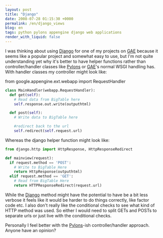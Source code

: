 ```yaml
---
layout: post
title: "Django"
date: 2008-07-28 01:15:30 +0000
permalink: /en/django_views
blog: en
tags: python pylons appengine django web applications
render_with_liquid: false
---
```


I was thinking about using [Django](http://www.djangoproject.com) for one of my
projects on [GAE](http://code.google.com/appengine/) because it seems like a
popular project and somewhat easy to use, but I'm not quite understanding yet
why it's better to have helper functions rather than controller/handler classes
like [Pylons](http://pylonshq.com/) or
[GAE](http://code.google.com/appengine/)'s normal WSGI handling has. With
handler classes my controller might look like:

from google.appengine.ext.webapp import RequestHandler

```python
class MainHandler(webapp.RequestHandler):
  def get(self):
    # Read data from BigTable here
    self.response.out.write(outputhtml)

  def post(self):
    # Write data to BigTable here

    #redirect back to the url
    self.redirect(self.request.url)
```

Whereas the django helper function might look like:

```python
from django.http import HttpResponse, HttpResponseRedirect

def mainview(request):
  if request.method == 'POST':
    # Write to BigTable Here
    return HttpResponse(outputhtml)
  elif request.method == 'GET':
    # Read from BigTable Here
    return HTTPResponseRedirect(request.url)
```

While the [Django](http://www.djangoproject.com/) method might have the
potential to have be a bit less verbose it feels like it would be harder to do
things correctly, like factor code etc. I also don't really like the
conditional checks to see what kind of HTTP method was used. So either I would
need to split GETs and POSTs to separate urls or just live with the conditional
checks.

Personally I feel better with the [Pylons](http://pylonshq.com/)-ish
controller/handler approach. Anyone have an opinion?
